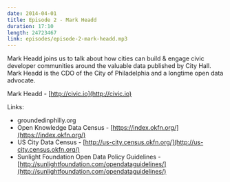 ```yaml
---
date: 2014-04-01
title: Episode 2 - Mark Headd
duration: 17:10
length: 24723467
link: episodes/episode-2-mark-headd.mp3
---
```


Mark Headd joins us to talk about how cities can build & engage civic developer communities around the valuable data published by City Hall. Mark Headd is the CDO of the City of Philadelphia and a longtime open data advocate.

Mark Headd - [http://civic.io](http://civic.io)

Links:
* groundedinphilly.org
* Open Knowledge Data Census - [https://index.okfn.org/](https://index.okfn.org/)
* US City Data Census - [http://us-city.census.okfn.org/](http://us-city.census.okfn.org/)
* Sunlight Foundation Open Data Policy Guidelines - [http://sunlightfoundation.com/opendataguidelines/](http://sunlightfoundation.com/opendataguidelines/)
